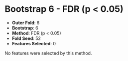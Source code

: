 # Bootstrap 6 - FDR (p < 0.05)

- **Outer Fold**: 6
- **Bootstrap**: 6
- **Method**: FDR (p < 0.05)
- **Fold Seed**: 52
- **Features Selected**: 0

No features were selected by this method.
